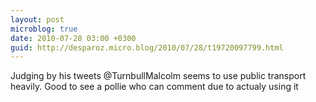```yaml
---
layout: post
microblog: true
date: 2010-07-28 03:00 +0300
guid: http://desparoz.micro.blog/2010/07/28/t19720097799.html
---
```

Judging by his tweets @TurnbullMalcolm seems to use public transport heavily. Good to see a pollie who can comment due to actualy using it
